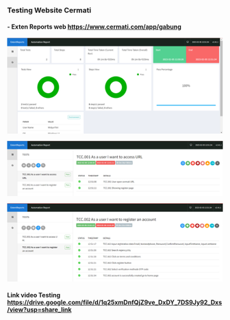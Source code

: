 ### Testing Website Cermati

#### - Exten Reports web https://www.cermati.com/app/gabung
![alt text](screenshot/ExtentReport.png)

![alt text](screenshot/OpenURL.png)

![alt text](screenshot/Register.png)

#### Link video Testing https://drive.google.com/file/d/1q25xmDnfQjZ9ve_DxDY_7DS9Jy92_Dxs/view?usp=share_link

